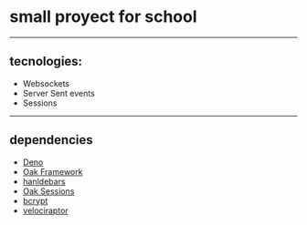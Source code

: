 # small proyect for school

---

## tecnologies:

- Websockets
- Server Sent events
- Sessions

---

## dependencies

- [Deno](https://deno.land)
- [Oak Framework](https://deno.land/x/oak)
- [hanldebars](https://deno.land/x/handlebars)
- [Oak Sessions](https://deno.land/x/oak_sessions)
- [bcrypt](https://deno.land/x/bcrypt)
- [velociraptor](https://velociraotor.run)